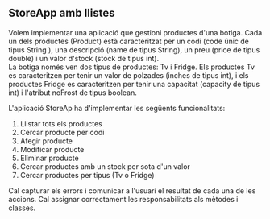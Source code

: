 ## StoreApp amb llistes
Volem implementar una aplicació que gestioni productes d'una botiga. Cada un dels productes (Product) està caracteritzat per un codi (code únic de tipus String ), una descripció (name de tipus String), un preu (price de tipus double) i un valor d'stock (stock de tipus int).  
La botiga només ven dos tipus de productes: Tv i Fridge. Els productes Tv es caracteritzen per tenir un valor de polzades (inches de tipus int), i els productes Fridge es caracteritzen per tenir una capacitat (capacity de tipus int) i l'atribut noFrost de tipus boolean.

L'aplicació StoreAp ha d'implementar les següents funcionalitats:

1) Llistar tots els productes
2) Cercar producte per codi
3) Afegir producte
4) Modificar producte
5) Eliminar producte
6) Cercar productes amb un stock per sota d'un valor
7) Cercar productes per tipus (Tv o Fridge)

Cal capturar els errors i comunicar a l'usuari el resultat de cada una de les accions.
Cal assignar correctament les responsabilitats als mètodes i classes.